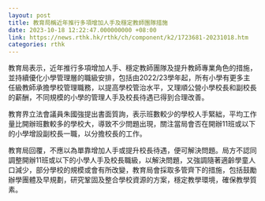 ```yaml
---
layout: post
title: 教育局稱近年推行多項增加人手及穩定教師團隊措施
date: 2023-10-18 12:22:47.000000000 +08:00
link: https://news.rthk.hk/rthk/ch/component/k2/1723681-20231018.htm
categories: rthk
---
```


教育局表示，近年推行多項增加人手、穩定教師團隊及提升教師專業角色的措施，並持續優化小學管理層的職級安排，包括由2022/23學年起，所有小學有更多主任級教師承擔學校管理職務，以提高學校管治水平，又理順公營小學校長和副校長的薪酬，不同規模的小學的管理人手及校長待遇已得到合理改善。

教育界立法會議員朱國強提出書面質詢，表示班數較少的學校人手緊絀，平均工作量比開辦班數較多的學校大，導致不少問題出現，關注當局會否在開辦11班或以下的小學增設副校長一職，以分擔校長的工作。

教育局回覆，不應以為單靠增加人手或提升校長待遇，便可解決問題。局方不認同調整開辦11班或以下的小學人手及校長職級，以解決問題，又強調隨著適齡學童人口減少，部分學校的規模或會有所改變，教育局會採取多管齊下的措施，包括鼓勵辦學團體及早規劃，研究鞏固及整合學校資源的方案，穩定教學環境，確保教學質素。
